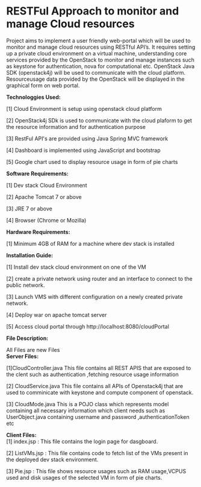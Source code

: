 # RESTFul Approach to monitor and manage Cloud resources

Project aims to implement a user friendly web-portal which will be used to monitor and manage cloud resources using RESTful API’s. It requires setting up a private cloud environment on a virtual machine, understanding core services provided by the OpenStack to monitor and manage instances such as keystone for authentication, nova for computational etc. OpenStack Java SDK (openstack4j) will be used to communicate with the cloud platform. Resourceusage data provided by the OpenStack will be displayed in the graphical form on web portal.


<b>Technologgies Used: </b>                                                                                                                      

[1] Cloud Environment is setup using openstack cloud platform<br>                                                             

[2] OpenStack4j SDk is used to communicate with the cloud plaform to get the resource information and for authentication purpose<br>           

[3] RestFul API's are provided using Java Spring MVC framework <br>                                                           

[4] Dashboard is implemented using JavaScript and bootstrap<br>

[5] Google chart used to display resource usage in form of pie charts<br>



<b>Software Requirements:</b>



[1] Dev stack Cloud Environment<br>

[2] Apache Tomcat 7 or above<br>

[3] JRE 7 or above<br>

[4] Browser (Chrome or Mozilla)<br>



<b>Hardware Requirements:</b>



[1] Minimum 4GB of RAM for a machine where dev stack is installed




<b>Installation Guide:</b>



[1] Install dev stack cloud environment on one of the VM<br>

[2] create a private network using router and an interface to connect to the public network.<br>

[3] Launch VMS with different configuration on a newly created private network.<br>

[4] Deploy war on apache tomcat server<br>

[5] Access cloud portal through http://localhost:8080/cloudPortal <br>



<b>File Description:</b>

All Files are new Files<br>
<b>Server Files:</b>

[1]CloudController.java
This file contains all REST APIS that are exposed to the clent such as authentication ,fetching resource usage information

[2] CloudService.java
This file contains all APIs of Openstack4j that are used to comminicate with keystone and compute component of openstack.

[3] CloudMode.java
This is a POJO class which represents model containing all necessary information which client needs such as UserObject.java containing username and password ,authenticationToken etc

<b>Client Files:</b><br>
[1] index.jsp : This file contains the login page for dasgboard.

[2] ListVMs.jsp : This file contains code to fetch list of the VMs present in the deployed dev stack environment.

[3] Pie.jsp : This file shows resource usages such as RAM usage,VCPUS used and disk usages of the selected VM in form of pie charts. 








